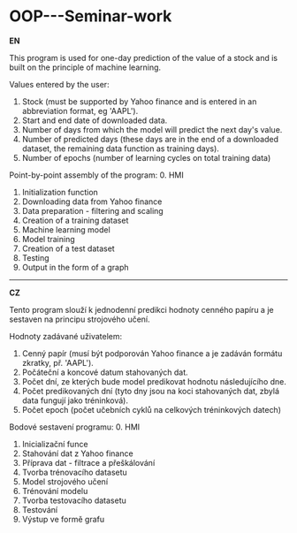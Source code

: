 # OOP---Seminar-work

**EN**

This program is used for one-day prediction of the value of a stock and is built on the principle of machine learning.

Values entered by the user: 
1. Stock (must be supported by Yahoo finance and is entered in an abbreviation format, eg 'AAPL').
2. Start and end date of downloaded data.
3. Number of days from which the model will predict the next day's value.
4. Number of predicted days (these days are in the end of a downloaded dataset, the remaining data function as training days).
5. Number of epochs (number of learning cycles on total training data)

Point-by-point assembly of the program: 
0. HMI
1. Initialization function
2. Downloading data from Yahoo finance
3. Data preparation - filtering and scaling
4. Creation of a training dataset
5. Machine learning model
6. Model training
7. Creation of a test dataset
8. Testing
9. Output in the form of a graph


********************************************************************************************************************************************************************

**CZ**

Tento program slouží k jednodenní predikci hodnoty cenného papíru a je sestaven na principu strojového učení.

Hodnoty zadávané uživatelem:
1. Cenný papír (musí být podporován Yahoo finance a je zadáván formátu zkratky, př. 'AAPL').
2. Počáteční a koncové datum stahovaných dat.
3. Počet dní, ze kterých bude model predikovat hodnotu následujícího dne.
4. Počet predikovaných dní (tyto dny jsou na koci stahovaných dat, zbylá data fungují jako tréninková).
5. Počet epoch (počet učebních cyklů na celkových tréninkových datech)

Bodové sestavení programu:
0. HMI
1. Inicializační funce
2. Stahování dat z Yahoo finance
3. Příprava dat - filtrace a přeškálování
4. Tvorba trénovacího datasetu
5. Model strojového učení
6. Trénování modelu
7. Tvorba testovacího datasetu
8. Testování
9. Výstup ve formě grafu
